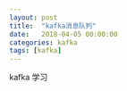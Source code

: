 ```yaml
---
layout: post
title:  "kafka消息队列"
date:   2018-04-05 00:00:00
categories: kafka
tags: [kafka]
---
```


kafka 学习